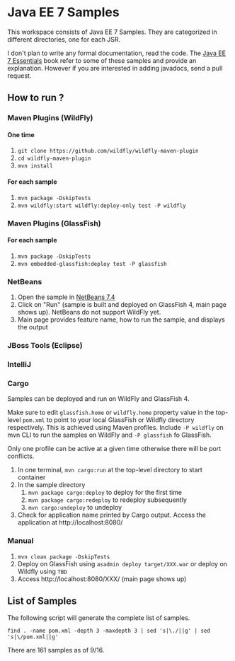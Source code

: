 # Java EE 7 Samples #

This workspace consists of Java EE 7 Samples. They are categorized in different directories, one for each JSR.

I don't plan to write any formal documentation, read the code. The [Java EE 7 Essentials](http://www.amazon.com/Java-EE-Essentials-Arun-Gupta/dp/1449370179/) book refer to some of these samples and provide an explanation. However if you are interested in adding javadocs, send a pull request.

## How to run ? ##

### Maven Plugins (WildFly) ###

#### One time ####

1. ``git clone https://github.com/wildfly/wildfly-maven-plugin``
2. ``cd wildfly-maven-plugin``
3. ``mvn install``

#### For each sample ####

1. ``mvn package -DskipTests``
2. ``mvn wildfly:start wildfly:deploy-only test -P wildfly``

### Maven Plugins (GlassFish) ###

#### For each sample ####

1. ``mvn package -DskipTests``
2. ``mvn embedded-glassfish:deploy test -P glassfish``

### NetBeans ###

1. Open the sample in [NetBeans 7.4](http://netbeans.org)
2. Click on "Run" (sample is built and deployed on GlassFish 4, main page shows up). NetBeans do not support WildFly yet.
3. Main page provides feature name, how to run the sample, and displays the output

### JBoss Tools (Eclipse) ###

### IntelliJ ###

### Cargo ###

Samples can be deployed and run on WildFly and GlassFish 4. 

Make sure to edit ``glassfish.home`` or ``wildfly.home`` property value in the top-level ``pom.xml`` to point to your local GlassFish or Wildfly directory respectively. This is achieved using Maven profiles. Include ``-P wildfly`` on mvn CLI to run the samples on WildFly and ``-P glassfish`` fo GlassFish.

Only one profile can be active at a given time otherwise there will be port conflicts.

1. In one terminal, ``mvn cargo:run`` at the top-level directory to start container
2. In the sample directory
    1. ``mvn package cargo:deploy`` to deploy for the first time
    2. ``mvn package cargo:redeploy`` to redeploy subsequently
    3. ``mvn cargo:undeploy`` to undeploy 
3. Check for application name printed by Cargo output. Access the application at http://localhost:8080/<APP-NAME>

### Manual ###

1. ``mvn clean package -DskipTests``
2. Deploy on GlassFish using ``asadmin deploy target/XXX.war`` or deploy on Wildfly using ``TBD``
3. Access http://localhost:8080/XXX/ (main page shows up)

## List of Samples ##

The following script will generate the complete list of samples.

``find . -name pom.xml -depth 3 -maxdepth 3 | sed 's|\./||g' | sed 's|\/pom.xml||g'``

There are 161 samples as of 9/16.

